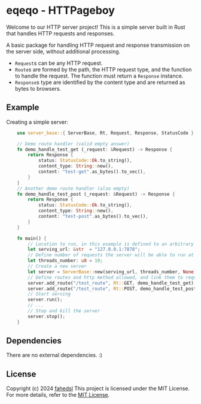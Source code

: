 # eqeqo - HTTPageboy

Welcome to our HTTP server project! This is a simple server built in Rust that handles HTTP requests and responses.

A basic package for handling HTTP request and response transmission on the server side, without additional processing.

+ `Request`s can be any HTTP request.
+ `Route`s are formed by the path, the HTTP request type, and the function to handle the request. The function must return a `Response` instance.
+ `Response`s type are identified by the content type and are returned as bytes to browsers.


## Example

Creating a simple server:

```rust
	use server_base::{ ServerBase, Rt, Request, Response, StatusCode };

	// Demo route handler (valid empty answer)
	fn demo_handle_test_get (_request: &Request) -> Response {
		return Response {
			status: StatusCode::Ok.to_string(),
			content_type: String::new(),
			content: "test-get".as_bytes().to_vec(),
		}
	}
	// Another demo route handler (also empty)
	fn demo_handle_test_post (_request: &Request) -> Response {
		return Response {
			status: StatusCode::Ok.to_string(),
			content_type: String::new(),
			content: "test-post".as_bytes().to_vec(),
		}
	}

	fn main() {
		// Location to run, in this example is defined to an arbitrary ip and port.
		let serving_url: &str  = "127.0.0.1:7878";
		// Define number of requests the server will be able to run at the same time.
		let threads_number: u8 = 10;
		// Create a new server
		let server = ServerBase::new(serving_url, threads_number, None).unwrap();
		// Define routes and http method allowed, and link them to request handlers defined previously.
		server.add_route("/test_route", Rt::GET, demo_handle_test_get);
		server.add_route("/test_route", Rt::POST, demo_handle_test_post);
		// Start serving
		server.run();
		// ...
		// Stop and kill the server
		server.stop();
	}
```

## Dependencies

There are no external dependencies. :)

## License

Copyright (c) 2024 [fahedsl](https://gitlab.com/fahedsl)
This project is licensed under the MIT License. For more details, refer to the [MIT License](https://opensource.org/licenses/MIT).
